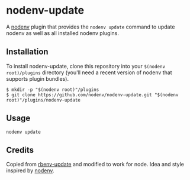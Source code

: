 # nodenv-update

A [nodenv][] plugin that provides the
`nodenv update` command to update nodenv as well as all installed nodenv plugins.

## Installation

To install nodenv-update, clone this repository into your `$(nodenv root)/plugins` directory
(you'll need a recent version of nodenv that supports plugin bundles).

    $ mkdir -p "$(nodenv root)"/plugins
    $ git clone https://github.com/nodenv/nodenv-update.git "$(nodenv root)"/plugins/nodenv-update

## Usage

    nodenv update

## Credits

Copied from [rbenv-update][] and modified to work for node.
Idea and style inspired by [nodenv][].

[rbenv-update]: https://github.com/rkh/rbenv-update
[nodenv]: https://github.com/nodenv/nodenv
